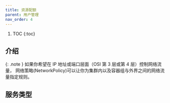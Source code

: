```yaml
---
title: 资源配额
parent: 用户管理
nav_order: 4
---
```


1. TOC
{:toc}

## 介绍

{: .note }
如果你希望在 IP 地址或端口层面（OSI 第 3 层或第 4 层）控制网络流量， 网络策略(NetworkPolicy)可以让你为集群内以及容器组与外界之间的网络流量指定规则。

## 服务类型

